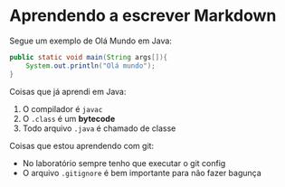 # Aprendendo a escrever Markdown

Segue um exemplo de Olá Mundo em Java:

```java
public static void main(String args[]){
	System.out.println("Olá mundo");
}
```

Coisas que já aprendi em Java:

1. O compilador é `javac`
1. O `.class` é um **bytecode**
1. Todo arquivo `.java` é chamado de classe

Coisas que estou aprendendo com git:

* No laboratório sempre tenho que executar o git config
* O arquivo `.gitignore` é bem importante para não fazer bagunça
